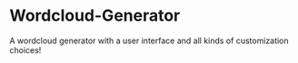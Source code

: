# Wordcloud-Generator
A wordcloud generator with a user interface and all kinds of customization choices!
